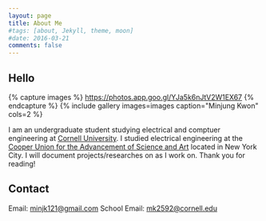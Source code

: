 ```yaml
---
layout: page
title: About Me
#tags: [about, Jekyll, theme, moon]
#date: 2016-03-21
comments: false
---
```


## Hello

{% capture images %}
    https://photos.app.goo.gl/YJa5k6nJtV2W1EX67
{% endcapture %}
{% include gallery images=images caption="Minjung Kwon" cols=2 %}

I am an undergraduate student studying electrical and comptuer engineering at [Cornell University](https://www.cornell.edu/). I studied electrical engineering at the [Cooper Union for the Advancement of Science and Art](https://cooper.edu/welcome) located in New York City. I will document projects/researches on  as I work on.
Thank you for reading!

## Contact

Email: [minjk121@gmail.com](minjk121@gmail.com)
School Email: [mk2592@cornell.edu](mk2592@cornell.edu)
    
